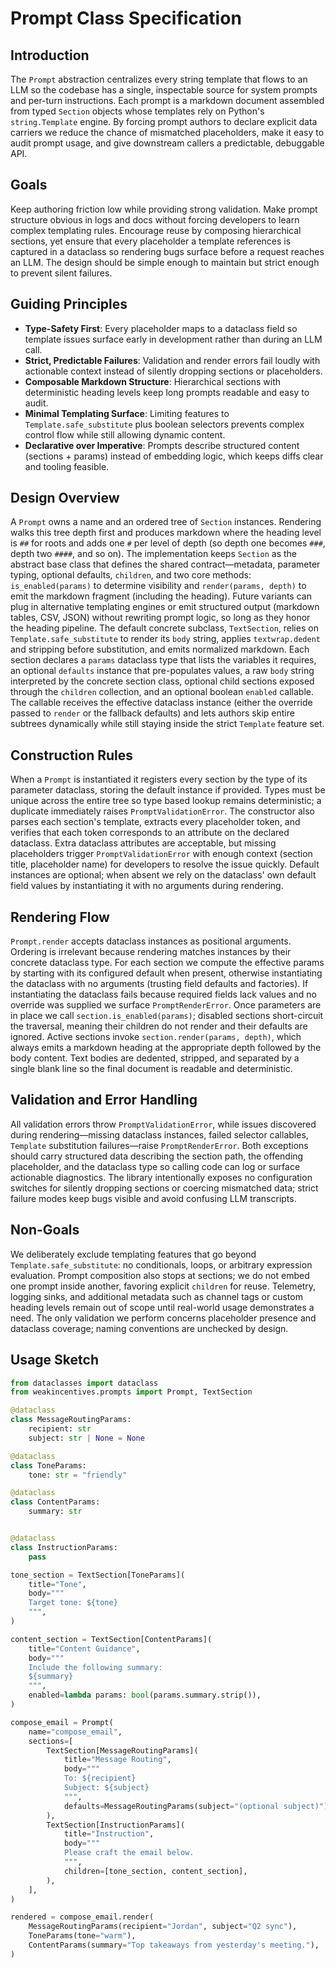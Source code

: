# Prompt Class Specification

## Introduction
The `Prompt` abstraction centralizes every string template that flows to an LLM so the codebase has a single,
inspectable source for system prompts and per-turn instructions. Each prompt is a markdown document assembled from
typed `Section` objects whose templates rely on Python's `string.Template` engine. By forcing prompt authors to
declare explicit data carriers we reduce the chance of mismatched placeholders, make it easy to audit prompt usage,
and give downstream callers a predictable, debuggable API.

## Goals
Keep authoring friction low while providing strong validation. Make prompt structure obvious in logs and docs without
forcing developers to learn complex templating rules. Encourage reuse by composing hierarchical sections, yet ensure
that every placeholder a template references is captured in a dataclass so rendering bugs surface before a request
reaches an LLM. The design should be simple enough to maintain but strict enough to prevent silent failures.

## Guiding Principles
- **Type-Safety First**: Every placeholder maps to a dataclass field so template issues surface early in development
  rather than during an LLM call.
- **Strict, Predictable Failures**: Validation and render errors fail loudly with actionable context instead of
  silently dropping sections or placeholders.
- **Composable Markdown Structure**: Hierarchical sections with deterministic heading levels keep long prompts
  readable and easy to audit.
- **Minimal Templating Surface**: Limiting features to `Template.safe_substitute` plus boolean selectors prevents
  complex control flow while still allowing dynamic content.
- **Declarative over Imperative**: Prompts describe structured content (sections + params) instead of embedding logic,
  which keeps diffs clear and tooling feasible.

## Design Overview
A `Prompt` owns a name and an ordered tree of `Section` instances. Rendering walks this tree depth first and produces
markdown where the heading level is `##` for roots and adds one `#` per level of depth (so depth one becomes `###`,
depth two `####`, and so on). The implementation keeps `Section` as the abstract base class that defines the shared
contract—metadata, parameter typing, optional defaults, `children`, and two core methods: `is_enabled(params)` to
determine visibility and `render(params, depth)` to emit the markdown fragment (including the heading). Future
variants can plug in alternative templating engines or emit structured output (markdown tables, CSV, JSON) without
rewriting prompt logic, so long as they honor the heading pipeline. The default concrete subclass, `TextSection`, relies
on `Template.safe_substitute` to render its `body` string, applies `textwrap.dedent` and stripping before substitution,
and emits normalized markdown. Each section declares a `params` dataclass type that lists the variables it requires, an
optional `defaults` instance that pre-populates values, a raw `body` string interpreted by the concrete section class,
optional child sections exposed through the `children` collection, and an optional boolean `enabled` callable. The
callable receives the effective dataclass instance (either the override passed to `render` or the fallback defaults) and lets
authors skip entire subtrees dynamically while still staying inside the strict `Template` feature set.

## Construction Rules
When a `Prompt` is instantiated it registers every section by the type of its parameter dataclass, storing the default
instance if provided. Types must be unique across the entire tree so type based lookup remains deterministic; a
duplicate immediately raises `PromptValidationError`. The constructor also parses each section's template, extracts
every placeholder token, and verifies that each token corresponds to an attribute on the declared dataclass. Extra
dataclass attributes are acceptable, but missing placeholders trigger `PromptValidationError` with enough context
(section title, placeholder name) for developers to resolve the issue quickly. Default instances are optional; when
absent we rely on the dataclass' own default field values by instantiating it with no arguments during rendering.

## Rendering Flow
`Prompt.render` accepts dataclass instances as positional arguments. Ordering is irrelevant because rendering matches
instances by their concrete dataclass type. For each section we compute the effective params by starting with its
configured default when present, otherwise instantiating the dataclass with no arguments (trusting field defaults and
factories). If instantiating the dataclass fails because required fields lack values and no override was supplied we
surface `PromptRenderError`. Once parameters are in place we call
`section.is_enabled(params)`; disabled sections short-circuit the traversal, meaning their children do not render and
their defaults are ignored. Active sections invoke `section.render(params, depth)`, which always emits a markdown
heading at the appropriate depth followed by the body content. Text bodies are dedented, stripped, and separated by a
single blank line so the final document is readable and deterministic.

## Validation and Error Handling
All validation errors throw `PromptValidationError`, while issues discovered during rendering—missing dataclass
instances, failed selector callables, `Template` substitution failures—raise `PromptRenderError`. Both exceptions
should carry structured data describing the section path, the offending placeholder, and the dataclass type so calling
code can log or surface actionable diagnostics. The library intentionally exposes no configuration switches for
silently dropping sections or coercing mismatched data; strict failure modes keep bugs visible and avoid confusing LLM
transcripts.

## Non-Goals
We deliberately exclude templating features that go beyond `Template.safe_substitute`: no conditionals, loops, or
arbitrary expression evaluation. Prompt composition also stops at sections; we do not embed one prompt inside another,
favoring explicit `children` for reuse. Telemetry, logging sinks, and additional metadata such as channel tags or
custom heading levels remain out of scope until real-world usage demonstrates a need. The only validation we perform
concerns placeholder presence and dataclass coverage; naming conventions are unchecked by design.

## Usage Sketch
```python
from dataclasses import dataclass
from weakincentives.prompts import Prompt, TextSection

@dataclass
class MessageRoutingParams:
    recipient: str
    subject: str | None = None

@dataclass
class ToneParams:
    tone: str = "friendly"

@dataclass
class ContentParams:
    summary: str


@dataclass
class InstructionParams:
    pass

tone_section = TextSection[ToneParams](
    title="Tone",
    body="""
    Target tone: ${tone}
    """,
)

content_section = TextSection[ContentParams](
    title="Content Guidance",
    body="""
    Include the following summary:
    ${summary}
    """,
    enabled=lambda params: bool(params.summary.strip()),
)

compose_email = Prompt(
    name="compose_email",
    sections=[
        TextSection[MessageRoutingParams](
            title="Message Routing",
            body="""
            To: ${recipient}
            Subject: ${subject}
            """,
            defaults=MessageRoutingParams(subject="(optional subject)"),
        ),
        TextSection[InstructionParams](
            title="Instruction",
            body="""
            Please craft the email below.
            """,
            children=[tone_section, content_section],
        ),
    ],
)

rendered = compose_email.render(
    MessageRoutingParams(recipient="Jordan", subject="Q2 sync"),
    ToneParams(tone="warm"),
    ContentParams(summary="Top takeaways from yesterday's meeting."),
)
```
